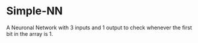 # Simple-NN
A Neuronal Network with 3 inputs and 1 output to check whenever the first bit in the array is 1.
